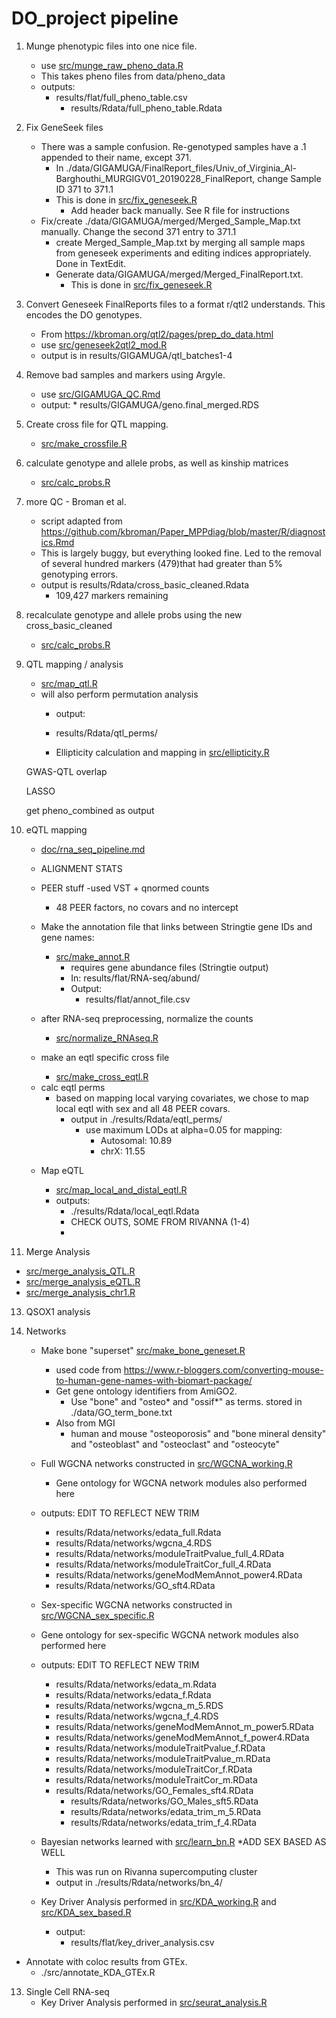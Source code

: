# DO_project pipeline

1. Munge phenotypic files into one nice file.
	* use [src/munge_raw_pheno_data.R](../src/munge_raw_pheno_data.R)
    * This takes pheno files from data/pheno_data
	* outputs:
		 * results/flat/full_pheno_table.csv
         	 * results/Rdata/full_pheno_table.Rdata

2. Fix GeneSeek files
	* There was a sample confusion. Re-genotyped samples have a .1 appended to their name, except 371.
    	* In ./data/GIGAMUGA/FinalReport_files/Univ_of_Virginia_Al-Barghouthi_MURGIGV01_20190228_FinalReport, change Sample ID 371 to 371.1
        * This is done in [src/fix_geneseek.R](../src/fix_geneseek.R)
        	* Add header back manually. See R file for instructions
    * Fix/create ./data/GIGAMUGA/merged/Merged_Sample_Map.txt manually. Change the second 371 entry to 371.1
    	* create Merged_Sample_Map.txt by merging all sample maps from geneseek experiments and editing indices appropriately. Done in TextEdit.
        * Generate data/GIGAMUGA/merged/Merged_FinalReport.txt. 
        	* This is done in [src/fix_geneseek.R](../src/fix_geneseek.R)

3. Convert Geneseek FinalReports files to a format r/qtl2 understands. This encodes the DO genotypes.

    * From https://kbroman.org/qtl2/pages/prep_do_data.html
    * use [src/geneseek2qtl2_mod.R](../src/geneseek2qtl2_mod.R)
    * output is in results/GIGAMUGA/qtl_batches1-4

4. Remove bad samples and markers using Argyle.

    * use [src/GIGAMUGA_QC.Rmd](../src/GIGAMUGA_QC.Rmd)
    * output:
		  * results/GIGAMUGA/geno.final_merged.RDS


5. Create cross file for QTL mapping. 

    * [src/make_crossfile.R](../src/make_crossfile.R)

6. calculate genotype and allele probs, as well as kinship matrices 

	* [src/calc_probs.R](../src/calc_probs.R)

7. more QC - Broman et al.

    * script adapted from https://github.com/kbroman/Paper_MPPdiag/blob/master/R/diagnostics.Rmd
    * This is largely buggy, but everything looked fine. Led to the removal of several hundred markers (479)that had greater than 5% genotyping errors.
    * output is results/Rdata/cross_basic_cleaned.Rdata
    	* 109,427 markers remaining

8. recalculate genotype and allele probs using the new cross_basic_cleaned

    * [src/calc_probs.R](../src/calc_probs.R)




9. QTL mapping / analysis

    * [src/map_qtl.R](../src/map_qtl.R)
    * will also perform permutation analysis
        * output: 
		* results/Rdata/qtl_perms/
		
		* Ellipticity calculation and mapping in [src/ellipticity.R](../src/ellipticity.R)
        
    GWAS-QTL overlap
    
    LASSO
    
    get pheno_combined as output

10. eQTL mapping
    * [doc/rna_seq_pipeline.md](./rna_seq_pipeline.md)
    * ALIGNMENT STATS
    * PEER stuff
        -used VST + qnormed counts
        - 48 PEER factors, no covars and no intercept


    * Make the annotation file that links between Stringtie gene IDs and gene names:
      * [src/make_annot.R](../src/make_annot.R)
        * requires gene abundance files (Stringtie output)
        * In: results/flat/RNA-seq/abund/
        * Output:
          * results/flat/annot_file.csv
    
    * after RNA-seq preprocessing, normalize the counts
    	* [src/normalize_RNAseq.R](../src/normalize_RNAseq.R)

    * make an eqtl specific cross file
        * [src/make_cross_eqtl.R](../src/make_cross_eqtl.R)

    - calc eqtl perms
    	* based on mapping local varying covariates, we chose to map local
            eqtl with sex and all 48 PEER covars.
        	* output in ./results/Rdata/eqtl_perms/  
                * use maximum LODs at alpha=0.05 for mapping:
                    * Autosomal: 10.89
                    * chrX: 11.55

    * Map eQTL

    	* [src/map_local_and_distal_eqtl.R](../src/map_local_eqtl.R)
    	* outputs: 
        	* ./results/Rdata/local_eqtl.Rdata
			* CHECK OUTS, SOME FROM RIVANNA (1-4)
			*
        
 
11. Merge Analysis 
  * [src/merge_analysis_QTL.R](../src/merge_analysis_QTL.R)
  * [src/merge_analysis_eQTL.R](../src/merge_analysis_eQTL.R)
  * [src/merge_analysis_chr1.R](../src/merge_analysis_chr1.R)

13. QSOX1 analysis

12. Networks
    
    * Make bone "superset" [src/make_bone_geneset.R](../src/make_bone_geneset.R)
		* used code from https://www.r-bloggers.com/converting-mouse-to-human-gene-names-with-biomart-package/
        * Get gene ontology identifiers from AmiGO2.
            * Use "bone" and "osteo* and "ossif*" as terms. stored in ./data/GO_term_bone.txt
        * Also from MGI
        	* human and mouse "osteoporosis" and "bone mineral density" and "osteoblast" and "osteoclast" and "osteocyte"
  
  
    * Full WGCNA networks constructed in [src/WGCNA_working.R](../src/WGCNA_working.R)
    	* Gene ontology for WGCNA network modules also performed here
    
    * outputs:
    EDIT TO REFLECT NEW TRIM
        * results/Rdata/networks/edata_full.Rdata
        * results/Rdata/networks/wgcna_4.RDS
        * results/Rdata/networks/moduleTraitPvalue_full_4.RData
        * results/Rdata/networks/moduleTraitCor_full_4.RData
        * results/Rdata/networks/geneModMemAnnot_power4.RData
        * results/Rdata/networks/GO_sft4.RData
        
    * Sex-specific WGCNA networks constructed in [src/WGCNA_sex_specific.R](../src/WGCNA_sex_specific.R)
    * Gene ontology for sex-specific WGCNA network modules also performed here
    
     * outputs:
     EDIT TO REFLECT NEW TRIM
        * results/Rdata/networks/edata_m.Rdata
        * results/Rdata/networks/edata_f.Rdata
        * results/Rdata/networks/wgcna_m_5.RDS
        * results/Rdata/networks/wgcna_f_4.RDS
        * results/Rdata/networks/geneModMemAnnot_m_power5.RData
        * results/Rdata/networks/geneModMemAnnot_f_power4.RData
        * results/Rdata/networks/moduleTraitPvalue_f.RData
        * results/Rdata/networks/moduleTraitPvalue_m.RData
        * results/Rdata/networks/moduleTraitCor_f.RData
        * results/Rdata/networks/moduleTraitCor_m.RData
        * results/Rdata/networks/GO_Females_sft4.RData
		    * results/Rdata/networks/GO_Males_sft5.RData
		    * results/Rdata/networks/edata_trim_m_5.RData
		    * results/Rdata/networks/edata_trim_f_4.RData


	* Bayesian networks learned with [src/learn_bn.R](../src/learn_bn.R)
      *ADD SEX BASED AS WELL
      * This was run on Rivanna supercomputing cluster
      * output in ./results/Rdata/networks/bn_4/

    * Key Driver Analysis performed in [src/KDA_working.R](../src/KDA_working.R) and [src/KDA_sex_based.R](../src/KDA_sex_based.R)
      * output:
      	* results/flat/key_driver_analysis.csv
    
   * Annotate with coloc results from GTEx.
      * ./src/annotate_KDA_GTEx.R
    

13. Single Cell RNA-seq
    * Key Driver Analysis performed in [src/seurat_analysis.R](../src/seurat_analysis.R)
        


